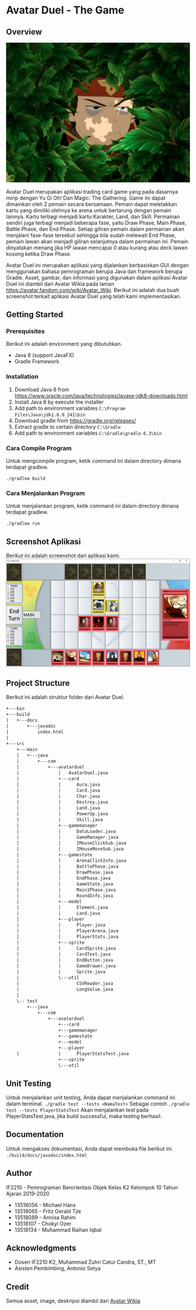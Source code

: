 # Avatar Duel - The Game
## Overview
![overview](assets/aanglaper.jpg)

Avatar Duel merupakan aplikasi trading card game yang pada dasarnya mirip dengan Yu Gi Oh! Dan Magic: The Gathering. Game ini dapat dimainkan oleh 2 pemain secara bersamaan. Pemain dapat meletakkan kartu yang dimiliki olehnya ke arena untuk bertarung dengan pemain lainnya. Kartu terbagi menjadi kartu Karakter, Land, dan Skill. Permainan sendiri juga terbagi menjadi beberapa fase, yaitu Draw Phase, Main Phase, Battle Phase, dan End Phase. Setiap giliran pemain dalam permainan akan menjalani fase-fase tersebut sehingga bila sudah melewati End Phase, pemain lawan akan menjadi giliran selanjutnya dalam permainan ini. Pemain dinyatakan menang jika HP lawan mencapai 0 atau kurang atau deck lawan kosong ketika Draw Phase.

Avatar Duel ini merupakan aplikasi yang dijalankan berbasiskan GUI dengan menggunakan bahasa pemrograman berupa Java dan framework berupa Gradle. Asset, gambar, dan informasi yang digunakan dalam aplikasi Avatar Duel ini diambil dari Avatar Wikia pada laman https://avatar.fandom.com/wiki/Avatar_Wiki. Berikut ini adalah dua buah screenshot terkait aplikasi Avatar Duel yang telah kami implementasikan.

## Getting Started
### Prerequisites
Berikut ini adalah environment yang dibutuhkan.
* Java 8 (support JavaFX)
* Gradle Framework

### Installation
1. Download Java 8 from https://www.oracle.com/java/technologies/javase-jdk8-downloads.html
2. Install Java 8 by execute the installer
3. Add path to environment variables
`C:\Program Files\Java\jdk1.8.0_241\bin`
4. Download gradle from https://gradle.org/releases/
5. Extract gradle to certain directory
`C:\Gradle`
6. Add path to environment variables
`C:\Gradle\gradle-6.3\bin`

### Cara Compile Program
Untuk mengcompile program, ketik command ini dalam directory dimana terdapat gradlew.
```
./gradlew build
```

### Cara Menjalankan Program
Untuk menjalankan program, ketik command ini dalam directory dimana terdapat gradlew.
```
./gradlew run
```
## Screenshot Aplikasi
Berikut ini adalah screenshot dari aplikasi kami.
![Screenshot Aplikasi](assets/screenshot1.jpg)

## Project Structure
Berikut ini adalah struktur folder dari Avatar Duel.
```
+---bin
+---build
|   +---docs
|       +---javadoc
|           index.html
|
+---src
    +---main
    |   +---java
    |       +---com
    |           +---avatarduel
    |               |   AvatarDuel.java
    |               +---card
    |               |      Aura.java
    |               |      Card.java
    |               |      Char.java
    |               |      Destroy.java
    |               |      Land.java
    |               |      PowerUp.java
    |               |      Skill.java
    |               +---gamemanager
    |               |      DataLoader.java
    |               |      GameManager.java
    |               |      IMouseClickSub.java
    |               |      IMouseMoveSub.java
    |               +---gamestate
    |               |      ArenaClickInfo.java
    |               |      BattlePhase.java
    |               |      DrawPhase.java
    |               |      EndPhase.java
    |               |      GameState.java
    |               |      Main1Phase.java
    |               |      RoundInfo.java
    |               +---model
    |               |      Element.java
    |               |      Land.java
    |               +---player
    |               |      Player.java
    |               |      PlayerArena.java
    |               |      PlayerStats.java
    |               +---sprite
    |               |      CardSprite.java
    |               |      CardText.java
    |               |      EndButton.java
    |               |      GameDrawer.java
    |               |      Sprite.java
    |               \---util
    |                      CSVReader.java
    |                      LongValue.java
    |               
    \-- test
        +---java
            +---com
                +---avatarduel
                    +---card
                    +---gamemanager
                    +---gamestate
                    +---model
                    +---player
    |               |      PlayerStatsTest.java
                    +---sprite
                    \---util
```
## Unit Testing
Untuk menjalankan unit testing, Anda dapat menjalankan command ini dalam terminal.
```./gradle test --tests <NamaTest>```
Sebagai contoh
```./gradle test --tests PlayerStatsTest```
Akan menjalankan test pada PlayerStatsTest.java, jika build successful, maka testing berhasil.

## Documentation
Untuk mengakses dokumentasi, Anda dapat membuka file berikut ini.
```./build/docs/javadoc/index.html```

## Author
IF2210 - Pemrograman Berorientasi Objek
Kelas K2 Kelompok 10 Tahun Ajaran 2019-2020
- 13518056 - Michael Hans
- 13518065 - Fritz Gerald Tjie
- 13518089 - Annisa Rahim
- 13518107 - Chokyi Ozer
- 13518134 - Muhammad Raihan Iqbal

## Acknowledgments
* Dosen IF2210 K2, Muhammad Zuhri Catur Candra, ST., MT
* Asisten Pembimbing, Antonio Setya

## Credit
Semua asset, image, deskripsi diambil dari [Avatar Wikia](https://avatar.fandom.com/wiki/Avatar_Wiki)
